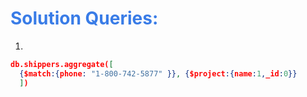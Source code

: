 <h1 style="color:#397ce7">Solution Queries:</h1>

1.

```json
db.shippers.aggregate([
  {$match:{phone: "1-800-742-5877" }}, {$project:{name:1,_id:0}}
  ])

```
